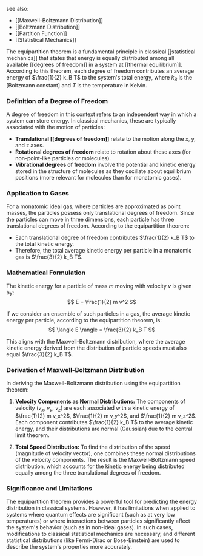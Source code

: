 see also:
- [[Maxwell-Boltzmann Distribution]]
- [[Boltzmann Distribution]]
- [[Partition Function]]
- [[Statistical Mechanics]]

The equipartition theorem is a fundamental principle in classical [[statistical mechanics]] that states that energy is equally distributed among all available [[degrees of freedom]] in a system at [[thermal equilibrium]]. According to this theorem, each degree of freedom contributes an average energy of $\frac{1}{2} k_B T$ to the system's total energy, where $k_B$ is the [Boltzmann constant] and $T$ is the temperature in Kelvin.

### Definition of a Degree of Freedom

A degree of freedom in this context refers to an independent way in which a system can store energy. In classical mechanics, these are typically associated with the motion of particles:
- **Translational [[degrees of freedom]]** relate to the motion along the x, y, and z axes.
- **Rotational degrees of freedom** relate to rotation about these axes (for non-point-like particles or molecules).
- **Vibrational degrees of freedom** involve the potential and kinetic energy stored in the structure of molecules as they oscillate about equilibrium positions (more relevant for molecules than for monatomic gases).

### Application to Gases

For a monatomic ideal gas, where particles are approximated as point masses, the particles possess only translational degrees of freedom. Since the particles can move in three dimensions, each particle has three translational degrees of freedom. According to the equipartition theorem:

- Each translational degree of freedom contributes $\frac{1}{2} k_B T$ to the total kinetic energy.
- Therefore, the total average kinetic energy per particle in a monatomic gas is $\frac{3}{2} k_B T$.

### Mathematical Formulation

The kinetic energy for a particle of mass $m$ moving with velocity $v$ is given by:
$$ E = \frac{1}{2} m v^2 $$

If we consider an ensemble of such particles in a gas, the average kinetic energy per particle, according to the equipartition theorem, is:
$$ \langle E \rangle = \frac{3}{2} k_B T $$

This aligns with the Maxwell-Boltzmann distribution, where the average kinetic energy derived from the distribution of particle speeds must also equal $\frac{3}{2} k_B T$.

### Derivation of Maxwell-Boltzmann Distribution

In deriving the Maxwell-Boltzmann distribution using the equipartition theorem:
1. **Velocity Components as Normal Distributions:** The components of velocity ($v_x$, $v_y$, $v_z$) are each associated with a kinetic energy of $\frac{1}{2} m v_x^2$, $\frac{1}{2} m v_y^2$, and $\frac{1}{2} m v_z^2$. Each component contributes $\frac{1}{2} k_B T$ to the average kinetic energy, and their distributions are normal (Gaussian) due to the central limit theorem.

2. **Total Speed Distribution:** To find the distribution of the speed (magnitude of velocity vector), one combines these normal distributions of the velocity components. The result is the Maxwell-Boltzmann speed distribution, which accounts for the kinetic energy being distributed equally among the three translational degrees of freedom.

### Significance and Limitations

The equipartition theorem provides a powerful tool for predicting the energy distribution in classical systems. However, it has limitations when applied to systems where quantum effects are significant (such as at very low temperatures) or where interactions between particles significantly affect the system's behavior (such as in non-ideal gases). In such cases, modifications to classical statistical mechanics are necessary, and different statistical distributions (like Fermi-Dirac or Bose-Einstein) are used to describe the system's properties more accurately.